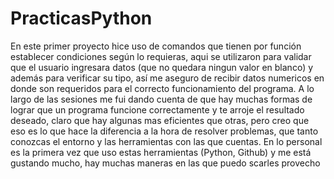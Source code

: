 # PracticasPython
En este primer proyecto hice uso de comandos que tienen por función establecer condiciones según lo requieras, aqui se utilizaron para validar que el usuario ingresara datos (que no quedara ningun valor en blanco) y además para verificar su tipo, así me aseguro de recibir datos numericos en donde son requeridos para el correcto funcionamiento del programa. A lo largo de las sesiones me fui dando cuenta de que hay muchas formas de lograr que un programa funcione correctamente y te arroje el resultado deseado, claro que hay algunas mas eficientes que otras, pero creo que eso es lo que hace la diferencia a la hora de resolver problemas, que tanto conozcas el entorno y las herramientas con las que cuentas. En lo personal es la primera vez que uso estas herramientas (Python, Github) y me está gustando mucho, hay muchas maneras en las que puedo scarles provecho 

